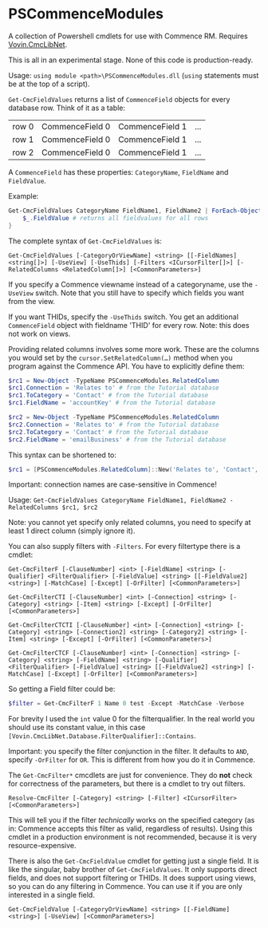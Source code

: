 # PSCommenceModules

A collection of Powershell cmdlets for use with Commence RM. Requires [Vovin.CmcLibNet](https://github.com/arnovb-github/CmcLibNet).

This is all in an experimental stage. None of this code is production-ready.

Usage: `using module <path>\PSCommenceModules.dll` (`using` statements must be at the top of a script).

`Get-CmcFieldValues` returns a list of `CommenceField` objects for every database row. Think of it as a table:

| | | | | 
| - | - | - | - | 
| row 0 | CommenceField 0 | CommenceField 1 | ... |
| row 1 | CommenceField 0 | CommenceField 1 | ... |
| row 2 | CommenceField 0 | CommenceField 1 | ... |

A `CommenceField` has these properties: `CategoryName`, `FieldName` and `FieldValue`. 

Example:

```powershell
Get-CmcFieldValues CategoryName FieldName1, FieldName2 | ForEach-Object {
    $_.FieldValue # returns all fieldvalues for all rows
}
```

The complete syntax of `Get-CmcFieldValues` is:

`Get-CmcFieldValues [-CategoryOrViewName] <string> [[-FieldNames] <string[]>] [-UseView] [-UseThids] [-Filters <ICursorFilter[]>] [-RelatedColumns <RelatedColumn[]>] [<CommonParameters>]`

If you specify a Commence viewname instead of a categoryname, use the `-UseView` switch. Note that you still have to specify which fields you want from the view.

If you want THIDs, specify the `-UseThids` switch. You get an additional `CommenceField` object with fieldname 'THID' for every row. Note: this does not work on views.

Providing related columns involves some more work. These are the columns you would set by the `cursor.SetRelatedColumn(…)` method when you program against the Commence API.
You have to explicitly define them:

```powershell
$rc1 = New-Object -TypeName PSCommenceModules.RelatedColumn
$rc1.Connection = 'Relates to' # from the Tutorial database
$rc1.ToCategory = 'Contact' # from the Tutorial database
$rc1.FieldName = 'accountKey' # from the Tutorial database

$rc2 = New-Object -TypeName PSCommenceModules.RelatedColumn
$rc2.Connection = 'Relates to' # from the Tutorial database
$rc2.ToCategory = 'Contact' # from the Tutorial database
$rc2.FieldName = 'emailBusiness' # from the Tutorial database
```

This syntax can be shortened to:
```powershell
$rc1 = [PSCommenceModules.RelatedColumn]::New('Relates to', 'Contact','accountKey')
```

Important: connection names are case-sensitive in Commence!

Usage:
`Get-CmcFieldValues CategoryName FieldName1, FieldName2 -RelatedColumns $rc1, $rc2`

Note: you cannot yet specify only related columns, you need to specify at least 1 direct column (simply ignore it).

You can also supply filters with `-Filters`. For every filtertype there is a cmdlet:

`Get-CmcFilterF [-ClauseNumber] <int> [-FieldName] <string> [-Qualifier] <FilterQualifier> [-FieldValue] <string> [[-FieldValue2] <string>] [-MatchCase] [-Except] [-OrFilter] [<CommonParameters>]`

`Get-CmcFilterCTI [-ClauseNumber] <int> [-Connection] <string> [-Category] <string> [-Item] <string> [-Except] [-OrFilter] [<CommonParameters>]`

`Get-CmcFilterCTCTI [-ClauseNumber] <int> [-Connection] <string> [-Category] <string> [-Connection2] <string> [-Category2] <string> [-Item] <string> [-Except] [-OrFilter] [<CommonParameters>]`

`Get-CmcFilterCTCF [-ClauseNumber] <int> [-Connection] <string> [-Category] <string> [-FieldName] <string> [-Qualifier] <FilterQualifier> [-FieldValue] <string> [[-FieldValue2] <string>] [-MatchCase] [-Except] [-OrFilter] [<CommonParameters>]`

So getting a Field filter could be:

```powershell
$filter = Get-CmcFilterF 1 Name 0 test -Except -MatchCase -Verbose
```

For brevity I used the `int` value 0 for the filterqualifier. In the real world you should use its constant value, in this case `[Vovin.CmcLibNet.Database.FilterQualifier]::Contains`.

Important: you specify the filter conjunction in the filter. It defaults to `AND`, specify `-OrFilter` for `OR`. This is different from how you do it in Commence.

The `Get-CmcFilter*` cmcdlets are just for convenience. They do **not** check for correctness of the parameters, but there is a cmdlet to try out filters. 

`Resolve-CmcFilter [-Category] <string> [-Filter] <ICursorFilter> [<CommonParameters>]`

This will tell you if the filter *technically* works on the specified category (as in: Commence accepts this filter as valid, regardless of results). Using this cmdlet in a production environment is not recommended, because it is very resource-expensive.

There is also the `Get-CmcFieldValue` cmdlet for getting just a single field. It is like the singular, baby brother of `Get-CmcFieldValues`. It only supports direct fields, and does not support filtering or THIDs. It does support using views, so you can do any filtering in Commence. You can use it if you are only interested in a single field.

`Get-CmcFieldValue [-CategoryOrViewName] <string> [[-FieldName] <string>] [-UseView] [<CommonParameters>]`